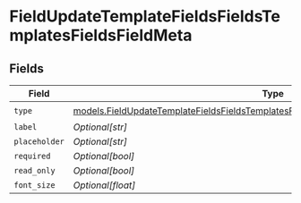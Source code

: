 # FieldUpdateTemplateFieldsFieldsTemplatesFieldsFieldMeta


## Fields

| Field                                                                                                                                                                                | Type                                                                                                                                                                                 | Required                                                                                                                                                                             | Description                                                                                                                                                                          |
| ------------------------------------------------------------------------------------------------------------------------------------------------------------------------------------ | ------------------------------------------------------------------------------------------------------------------------------------------------------------------------------------ | ------------------------------------------------------------------------------------------------------------------------------------------------------------------------------------ | ------------------------------------------------------------------------------------------------------------------------------------------------------------------------------------ |
| `type`                                                                                                                                                                               | [models.FieldUpdateTemplateFieldsFieldsTemplatesFieldsRequestRequestBody4FieldMetaType](../models/fieldupdatetemplatefieldsfieldstemplatesfieldsrequestrequestbody4fieldmetatype.md) | :heavy_check_mark:                                                                                                                                                                   | N/A                                                                                                                                                                                  |
| `label`                                                                                                                                                                              | *Optional[str]*                                                                                                                                                                      | :heavy_minus_sign:                                                                                                                                                                   | N/A                                                                                                                                                                                  |
| `placeholder`                                                                                                                                                                        | *Optional[str]*                                                                                                                                                                      | :heavy_minus_sign:                                                                                                                                                                   | N/A                                                                                                                                                                                  |
| `required`                                                                                                                                                                           | *Optional[bool]*                                                                                                                                                                     | :heavy_minus_sign:                                                                                                                                                                   | N/A                                                                                                                                                                                  |
| `read_only`                                                                                                                                                                          | *Optional[bool]*                                                                                                                                                                     | :heavy_minus_sign:                                                                                                                                                                   | N/A                                                                                                                                                                                  |
| `font_size`                                                                                                                                                                          | *Optional[float]*                                                                                                                                                                    | :heavy_minus_sign:                                                                                                                                                                   | N/A                                                                                                                                                                                  |